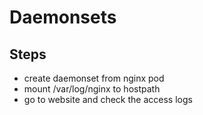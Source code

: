 # Daemonsets

## Steps

- create daemonset from nginx pod
- mount /var/log/nginx to hostpath
- go to website and check the access logs
